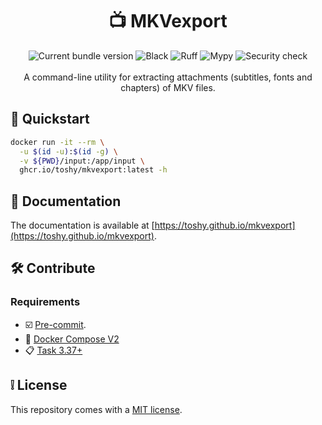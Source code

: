 <h1 align="center"> 📺 MKVexport </h1>

<div align="center">
    <img src="https://img.shields.io/github/v/release/toshy/mkvexport?label=Release&sort=semver" alt="Current bundle version" />
    <img src="https://img.shields.io/github/actions/workflow/status/toshy/mkvexport/codestyle.yml?branch=main&label=Black" alt="Black">
    <img src="https://img.shields.io/github/actions/workflow/status/toshy/mkvexport/codequality.yml?branch=main&label=Ruff" alt="Ruff">
    <img src="https://img.shields.io/github/actions/workflow/status/toshy/mkvexport/statictyping.yml?branch=main&label=Mypy" alt="Mypy">
    <img src="https://img.shields.io/github/actions/workflow/status/toshy/mkvexport/security.yml?branch=main&label=Security%20check" alt="Security check" />
    <br /><br />
    <div>A command-line utility for extracting attachments (subtitles, fonts and chapters) of MKV files.</div>
</div>

## 📝 Quickstart

```sh
docker run -it --rm \
  -u $(id -u):$(id -g) \
  -v ${PWD}/input:/app/input \
  ghcr.io/toshy/mkvexport:latest -h
```

## 📜 Documentation

The documentation is available at [https://toshy.github.io/mkvexport](https://toshy.github.io/mkvexport).

## 🛠️ Contribute

### Requirements

* ☑️ [Pre-commit](https://pre-commit.com/#installation).
* 🐋 [Docker Compose V2](https://docs.docker.com/compose/install/)
* 📋 [Task 3.37+](https://taskfile.dev/installation/)

## ❕ License

This repository comes with a [MIT license](./LICENSE).
